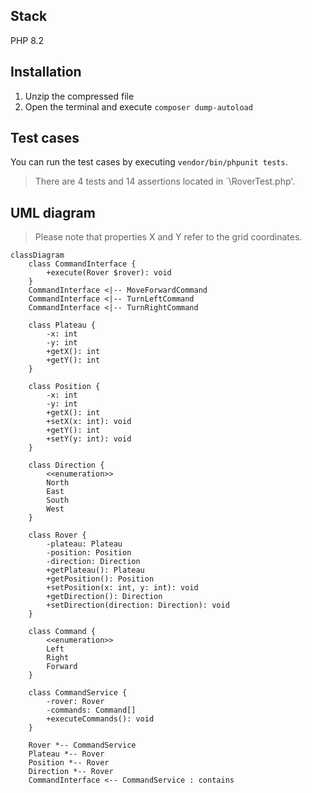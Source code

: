 ## Stack

PHP 8.2

## Installation

1. Unzip the compressed file
2. Open the terminal and execute `composer dump-autoload`

## Test cases

You can run the test cases by executing `vendor/bin/phpunit tests`.

> There are 4 tests and 14 assertions located in `\RoverTest.php'.

## UML diagram

> Please note that properties X and Y refer to the grid coordinates.

```mermaid
classDiagram
    class CommandInterface {
        +execute(Rover $rover): void
    }
    CommandInterface <|-- MoveForwardCommand
    CommandInterface <|-- TurnLeftCommand
    CommandInterface <|-- TurnRightCommand

    class Plateau {
        -x: int
        -y: int
        +getX(): int
        +getY(): int
    }

    class Position {
        -x: int
        -y: int
        +getX(): int
        +setX(x: int): void
        +getY(): int
        +setY(y: int): void
    }

    class Direction {
        <<enumeration>>
        North
        East
        South
        West
    }

    class Rover {
        -plateau: Plateau
        -position: Position
        -direction: Direction
        +getPlateau(): Plateau
        +getPosition(): Position
        +setPosition(x: int, y: int): void
        +getDirection(): Direction
        +setDirection(direction: Direction): void
    }

    class Command {
        <<enumeration>>
        Left
        Right
        Forward
    }

    class CommandService {
        -rover: Rover
        -commands: Command[]
        +executeCommands(): void
    }

    Rover *-- CommandService
    Plateau *-- Rover
    Position *-- Rover
    Direction *-- Rover
    CommandInterface <-- CommandService : contains
```
